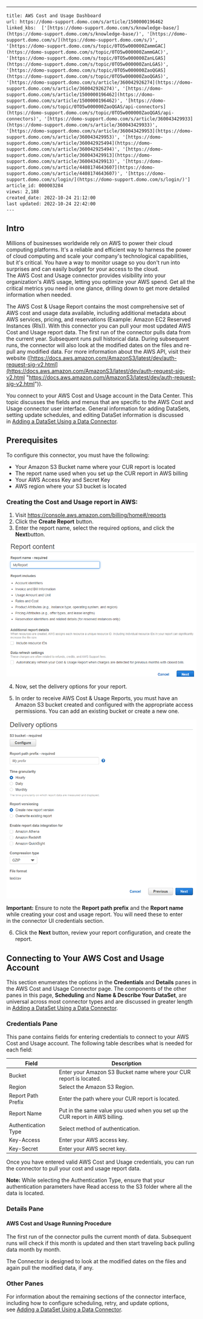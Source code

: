---
    title: AWS Cost and Usage Dashboard
    url: https://domo-support.domo.com/s/article/1500000196462
    linked_kbs:  ['[https://domo-support.domo.com/s/knowledge-base/](https://domo-support.domo.com/s/knowledge-base/)', '[https://domo-support.domo.com/s/](https://domo-support.domo.com/s/)', '[https://domo-support.domo.com/s/topic/0TO5w000000ZammGAC](https://domo-support.domo.com/s/topic/0TO5w000000ZammGAC)', '[https://domo-support.domo.com/s/topic/0TO5w000000ZanLGAS](https://domo-support.domo.com/s/topic/0TO5w000000ZanLGAS)', '[https://domo-support.domo.com/s/topic/0TO5w000000ZaoQGAS](https://domo-support.domo.com/s/topic/0TO5w000000ZaoQGAS)', '[https://domo-support.domo.com/s/article/360042926274](https://domo-support.domo.com/s/article/360042926274)', '[https://domo-support.domo.com/s/article/1500000196462](https://domo-support.domo.com/s/article/1500000196462)', '[https://domo-support.domo.com/s/topic/0TO5w000000ZaoQGAS/api-connectors](https://domo-support.domo.com/s/topic/0TO5w000000ZaoQGAS/api-connectors)', '[https://domo-support.domo.com/s/article/360043429933](https://domo-support.domo.com/s/article/360043429933)', '[https://domo-support.domo.com/s/article/360043429953](https://domo-support.domo.com/s/article/360043429953)', '[https://domo-support.domo.com/s/article/360042925494](https://domo-support.domo.com/s/article/360042925494)', '[https://domo-support.domo.com/s/article/360043429913](https://domo-support.domo.com/s/article/360043429913)', '[https://domo-support.domo.com/s/article/4408174643607](https://domo-support.domo.com/s/article/4408174643607)', '[https://domo-support.domo.com/s/login/](https://domo-support.domo.com/s/login/)']
    article_id: 000003284
    views: 2,188
    created_date: 2022-10-24 21:12:00
    last updated: 2022-10-24 22:42:00
    ---



Intro
-----


Millions of businesses worldwide rely on AWS to power their cloud computing platforms. It's a reliable and efficient way to harness the power of cloud computing and scale your company's technological capabilities, but it's critical. You have a way to monitor usage so you don't run into surprises and can easily budget for your access to the cloud.  
The AWS Cost and Usage connector provides visibility into your organization's AWS usage, letting you optimize your AWS spend. Get all the critical metrics you need in one glance, drilling down to get more detailed information when needed.


The AWS Cost & Usage Report contains the most comprehensive set of AWS cost and usage data available, including additional metadata about AWS services, pricing, and reservations (Example: Amazon EC2 Reserved Instances (RIs)). With this connector you can pull your most updated AWS Cost and Usage report data. The first run of the connector pulls data from the current year. Subsequent runs pull historical data. During subsequent runs, the connector will also look at the modified dates on the files and re-pull any modified data. For more information about the AWS API, visit their website ([https://docs.aws.amazon.com/AmazonS3/latest/dev/auth-request-sig-v2.html](https://docs.aws.amazon.com/AmazonS3/latest/dev/auth-request-sig-v2.html "https://docs.aws.amazon.com/AmazonS3/latest/dev/auth-request-sig-v2.html")).


You connect to your AWS Cost and Usage account in the Data Center. This topic discusses the fields and menus that are specific to the AWS Cost and Usage connector user interface. General information for adding DataSets, setting update schedules, and editing DataSet information is discussed in [Adding a DataSet Using a Data Connector](/s/article/360042926274 "Adding a DataSet Using a Data Connector").


Prerequisites
-------------


To configure this connector, you must have the following:


* Your Amazon S3 Bucket name where your CUR report is located
* The report name used when you set up the CUR report in AWS billing
* Your AWS Access Key and Secret Key
* AWS region where your S3 bucket is located


### Creating the Cost and Usage report in AWS:


1. Visit <https://console.aws.amazon.com/billing/home#/reports>
2. Click the **Create Report** button.
3. Enter the report name, select the required options, and click the **Next**button.


![clipboard_ef23d883232801bd10f779e789eabe244.png](clipboard_ef23d883232801bd10f779e789eabe244.png)


4. Now, set the delivery options for your report. 


5. In order to receive AWS Cost & Usage Reports, you must have an Amazon S3 bucket created and configured with the appropriate access permissions. You can add an existing bucket or create a new one.


![clipboard_ed5b0b3a131be1d0db16b602c6b691a47.png](clipboard_ed5b0b3a131be1d0db16b602c6b691a47.png)




 


**Important:** Ensure to note the **Report path prefix** and the **Report name** while creating your cost and usage report. You will need these to enter in the connector UI credentials section. 



6. Click the **Next** button, review your report configuration, and create the report.


Connecting to Your AWS Cost and Usage Account
---------------------------------------------


This section enumerates the options in the **Credentials** and **Details** panes in the AWS Cost and Usage Connector page. The components of the other panes in this page, **Scheduling** and **Name & Describe Your DataSet**, are universal across most connector types and are discussed in greater length in [Adding a DataSet Using a Data Connector](/s/article/360042926274 "Adding a DataSet Using a Data Connector").


### Credentials Pane


This pane contains fields for entering credentials to connect to your AWS Cost and Usage account. The following table describes what is needed for each field:  




| Field | Description |
| --- | --- |
| Bucket | Enter your Amazon S3 Bucket name where your CUR report is located. |
| Region | Select the Amazon S3 Region. |
| Report Path Prefix | Enter the path where your CUR report is located. |
| Report Name | Put in the same value you used when you set up the CUR report in AWS billing. |
| Authentication Type | Select method of authentication. |
| Key-Access | Enter your AWS access key. |
| Key-Secret | Enter your AWS secret key. |


Once you have entered valid AWS Cost and Usage credentials, you can run the connector to pull your cost and usage report data. 




 

**Note:** While selecting the Authentication Type, ensure that your authentication parameters have Read access to the S3 folder where all the data is located.



### Details Pane


#### AWS Cost and Usage Running Procedure


The first run of the connector pulls the current month of data. Subsequent runs will check if this month is updated and then start traveling back pulling data month by month.


The Connector is designed to look at the modified dates on the files and again pull the modified data, if any.


### Other Panes


For information about the remaining sections of the connector interface, including how to configure scheduling, retry, and update options, see [Adding a DataSet Using a Data Connector](/s/article/360042926274 "Adding a DataSet Using a Data Connector").

